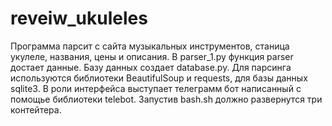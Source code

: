 # reveiw_ukuleles

Программа парсит с сайта музыкальных инструментов, станица укулеле, названия, цены и описания. В parser_1.py функция parser достает данные. Базу данных создает database.py. Для парсинга используются библиотеки BeautifulSoup и requests, для базы данных sqlite3.
В роли интерфейса выступает телеграмм бот написанный с помощье библиотеки telebot.
Запустив bash.sh должно развернутся три контейтера.

